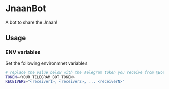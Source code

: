 # JnaanBot

A bot to share the Jnaan!


## Usage

### ENV variables

Set the following environmnet variables

```bash
# replace the value below with the Telegram token you receive from @BotFather
TOKEN=<YOUR_TELEGRAM_BOT_TOKEN>
RECEIVERS="<receiver1>, <receiver2>, ... <receiverN>"
```